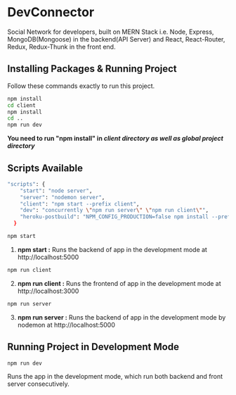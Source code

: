 # DevConnector

Social Network for developers, built on MERN Stack i.e. Node, Express, MongoDB(Mongoose) in the backend(API Server) and React, React-Router, Redux, Redux-Thunk in the front end.


## Installing Packages & Running Project

Follow these commands exactly to run this project.

```sh
npm install
cd client
npm install
cd ..
npm run dev
```

**You need to run "npm install" in _client directory as well as global project directory_**

## Scripts Available

```sh
"scripts": {
    "start": "node server",
    "server": "nodemon server",
    "client": "npm start --prefix client",
    "dev": "concurrently \"npm run server\" \"npm run client\"",
    "heroku-postbuild": "NPM_CONFIG_PRODUCTION=false npm install --prefix client && npm run build --prefix client"
  }

```

```sh
npm start
```
1. **npm start :** Runs the backend of app in the development mode at http://localhost:5000  
```sh
npm run client
```
2. **npm run client :** Runs the frontend of app in the development mode at http://localhost:3000  

```sh
npm run server
```
3. **npm run server :** Runs the backend of app in the development mode by nodemon at http://localhost:5000

## Running Project in Development Mode

```sh
npm run dev
```

Runs the app in the development mode, which run both backend and front server consecutively.
